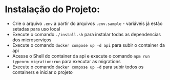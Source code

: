 # Instalação do Projeto:

- Crie o arquivo `.env` a partir do arquivos `.env.sample` - variáveis já estão setadas para uso local
- Execute o comando `./install.sh` para instalar todas as dependencias dos microserviços
- Execute o comando `docker compose up -d api` para subir o container da api
- Acesse o Shell do container da api e execute o comando `npm run typeorm migration:run` para executar as migrations
- Execute o comando `docker compose up -d` para subir todos os containers e iniciar o projeto
